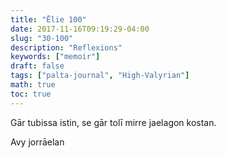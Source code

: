 ```yaml
---
title: "Ēlie 100"
date: 2017-11-16T09:19:29-04:00
slug: "30-100"
description: "Reflexions"
keywords: ["memoir"]
draft: false
tags: ["palta-journal", "High-Valyrian"]
math: true
toc: true
---
```


Gār tubissa istin, se gār tolī mirre jaelagon kostan.

Avy jorrāelan